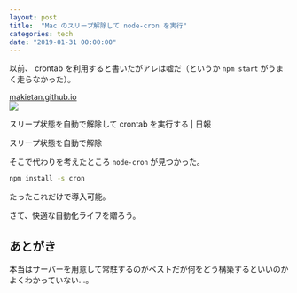 ```yaml
---
layout: post
title:  "Mac のスリープ解除して node-cron を実行"
categories: tech
date: "2019-01-31 00:00:00"
---
```


以前、 crontab を利用すると書いたがアレは嘘だ（というか `npm start` がうまく走らなかった）。

<div class="card">
  <a href="https://makietan.github.io/tech/2019/01/18/report.html"></a>
  <div class="card__header">
    <a href="https://makietan.github.io/tech/2019/01/18/report.html">makietan.github.io</a>
  </div>
  <div class="card__image">
    <img src="https://makietan.github.io/assets/thumbnail/logo.png">
  </div>
  <div class="card__title">
    <p>スリープ状態を自動で解除して crontab を実行する | 日報</p>
  </div>
  <div class="card__description">
    <p>スリープ状態を自動で解除</p>
  </div>
</div>

そこで代わりを考えたところ `node-cron` が見つかった。

```sh
npm install -s cron
```

たったこれだけで導入可能。

さて、快適な自動化ライフを贈ろう。

## あとがき

本当はサーバーを用意して常駐するのがベストだが何をどう構築するといいのかよくわかっていない...。
